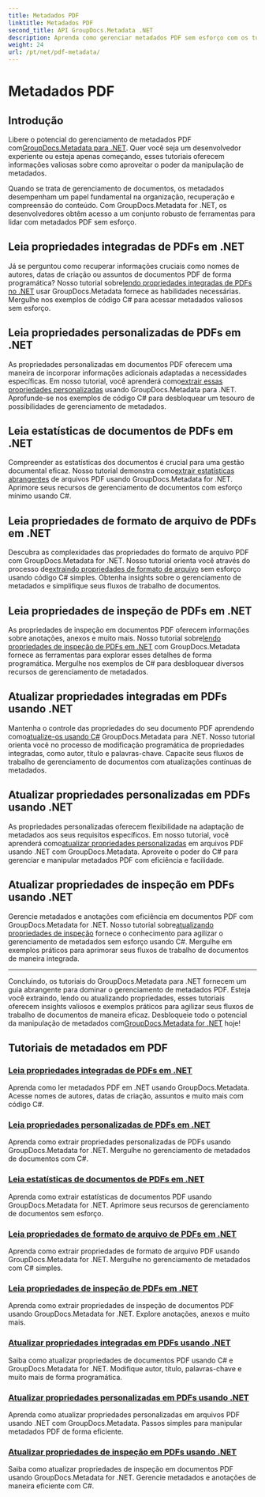 ```yaml
---
title: Metadados PDF
linktitle: Metadados PDF
second_title: API GroupDocs.Metadata .NET
description: Aprenda como gerenciar metadados PDF sem esforço com os tutoriais do GroupDocs.Metadata for .NET. Acesse propriedades integradas e personalizadas com código C#.
weight: 24
url: /pt/net/pdf-metadata/
---
```


# Metadados PDF

## Introdução

 Libere o potencial do gerenciamento de metadados PDF com[GroupDocs.Metadata para .NET](https://www.groupdocs.com/products/metadata/net). Quer você seja um desenvolvedor experiente ou esteja apenas começando, esses tutoriais oferecem informações valiosas sobre como aproveitar o poder da manipulação de metadados.

Quando se trata de gerenciamento de documentos, os metadados desempenham um papel fundamental na organização, recuperação e compreensão do conteúdo. Com GroupDocs.Metadata for .NET, os desenvolvedores obtêm acesso a um conjunto robusto de ferramentas para lidar com metadados PDF sem esforço.

## Leia propriedades integradas de PDFs em .NET

 Já se perguntou como recuperar informações cruciais como nomes de autores, datas de criação ou assuntos de documentos PDF de forma programática? Nosso tutorial sobre[lendo propriedades integradas de PDFs no .NET](./read-built-in-properties-pdfs/) usar GroupDocs.Metadata fornece as habilidades necessárias. Mergulhe nos exemplos de código C# para acessar metadados valiosos sem esforço.


## Leia propriedades personalizadas de PDFs em .NET

 As propriedades personalizadas em documentos PDF oferecem uma maneira de incorporar informações adicionais adaptadas a necessidades específicas. Em nosso tutorial, você aprenderá como[extrair essas propriedades personalizadas](./read-custom-properties-pdfs/) usando GroupDocs.Metadata para .NET. Aprofunde-se nos exemplos de código C# para desbloquear um tesouro de possibilidades de gerenciamento de metadados.


## Leia estatísticas de documentos de PDFs em .NET

 Compreender as estatísticas dos documentos é crucial para uma gestão documental eficaz. Nosso tutorial demonstra como[extrair estatísticas abrangentes](./read-document-statistics-pdfs/) de arquivos PDF usando GroupDocs.Metadata for .NET. Aprimore seus recursos de gerenciamento de documentos com esforço mínimo usando C#.

## Leia propriedades de formato de arquivo de PDFs em .NET

Descubra as complexidades das propriedades do formato de arquivo PDF com GroupDocs.Metadata for .NET. Nosso tutorial orienta você através do processo de[extraindo propriedades de formato de arquivo](./read-file-format-properties-pdfs/) sem esforço usando código C# simples. Obtenha insights sobre o gerenciamento de metadados e simplifique seus fluxos de trabalho de documentos.

## Leia propriedades de inspeção de PDFs em .NET

 As propriedades de inspeção em documentos PDF oferecem informações sobre anotações, anexos e muito mais. Nosso tutorial sobre[lendo propriedades de inspeção de PDFs em .NET](./read-inspection-properties-pdfs/) com GroupDocs.Metadata fornece as ferramentas para explorar esses detalhes de forma programática. Mergulhe nos exemplos de C# para desbloquear diversos recursos de gerenciamento de metadados.

## Atualizar propriedades integradas em PDFs usando .NET

 Mantenha o controle das propriedades do seu documento PDF aprendendo como[atualize-os usando C#](./update-built-in-properties-pdfs/) GroupDocs.Metadata para .NET. Nosso tutorial orienta você no processo de modificação programática de propriedades integradas, como autor, título e palavras-chave. Capacite seus fluxos de trabalho de gerenciamento de documentos com atualizações contínuas de metadados.

## Atualizar propriedades personalizadas em PDFs usando .NET

 As propriedades personalizadas oferecem flexibilidade na adaptação de metadados aos seus requisitos específicos. Em nosso tutorial, você aprenderá como[atualizar propriedades personalizadas](./update-custom-properties-pdfs/) em arquivos PDF usando .NET com GroupDocs.Metadata. Aproveite o poder do C# para gerenciar e manipular metadados PDF com eficiência e facilidade.

## Atualizar propriedades de inspeção em PDFs usando .NET

 Gerencie metadados e anotações com eficiência em documentos PDF com GroupDocs.Metadata for .NET. Nosso tutorial sobre[atualizando propriedades de inspeção](./update-inspection-properties-pdfs/) fornece o conhecimento para agilizar o gerenciamento de metadados sem esforço usando C#. Mergulhe em exemplos práticos para aprimorar seus fluxos de trabalho de documentos de maneira integrada.

----

Concluindo, os tutoriais do GroupDocs.Metadata para .NET fornecem um guia abrangente para dominar o gerenciamento de metadados PDF. Esteja você extraindo, lendo ou atualizando propriedades, esses tutoriais oferecem insights valiosos e exemplos práticos para agilizar seus fluxos de trabalho de documentos de maneira eficaz. Desbloqueie todo o potencial da manipulação de metadados com[GroupDocs.Metadata for .NET](https://www.groupdocs.com/products/metadata/net) hoje!
## Tutoriais de metadados em PDF
### [Leia propriedades integradas de PDFs em .NET](./read-built-in-properties-pdfs/)
Aprenda como ler metadados PDF em .NET usando GroupDocs.Metadata. Acesse nomes de autores, datas de criação, assuntos e muito mais com código C#.
### [Leia propriedades personalizadas de PDFs em .NET](./read-custom-properties-pdfs/)
Aprenda como extrair propriedades personalizadas de PDFs usando GroupDocs.Metadata for .NET. Mergulhe no gerenciamento de metadados de documentos com C#.
### [Leia estatísticas de documentos de PDFs em .NET](./read-document-statistics-pdfs/)
Aprenda como extrair estatísticas de documentos PDF usando GroupDocs.Metadata for .NET. Aprimore seus recursos de gerenciamento de documentos sem esforço.
### [Leia propriedades de formato de arquivo de PDFs em .NET](./read-file-format-properties-pdfs/)
Aprenda como extrair propriedades de formato de arquivo PDF usando GroupDocs.Metadata for .NET. Mergulhe no gerenciamento de metadados com C# simples.
### [Leia propriedades de inspeção de PDFs em .NET](./read-inspection-properties-pdfs/)
Aprenda como extrair propriedades de inspeção de documentos PDF usando GroupDocs.Metadata for .NET. Explore anotações, anexos e muito mais.
### [Atualizar propriedades integradas em PDFs usando .NET](./update-built-in-properties-pdfs/)
Saiba como atualizar propriedades de documentos PDF usando C# e GroupDocs.Metadata for .NET. Modifique autor, título, palavras-chave e muito mais de forma programática.
### [Atualizar propriedades personalizadas em PDFs usando .NET](./update-custom-properties-pdfs/)
Aprenda como atualizar propriedades personalizadas em arquivos PDF usando .NET com GroupDocs.Metadata. Passos simples para manipular metadados PDF de forma eficiente.
### [Atualizar propriedades de inspeção em PDFs usando .NET](./update-inspection-properties-pdfs/)
Saiba como atualizar propriedades de inspeção em documentos PDF usando GroupDocs.Metadata for .NET. Gerencie metadados e anotações de maneira eficiente com C#.